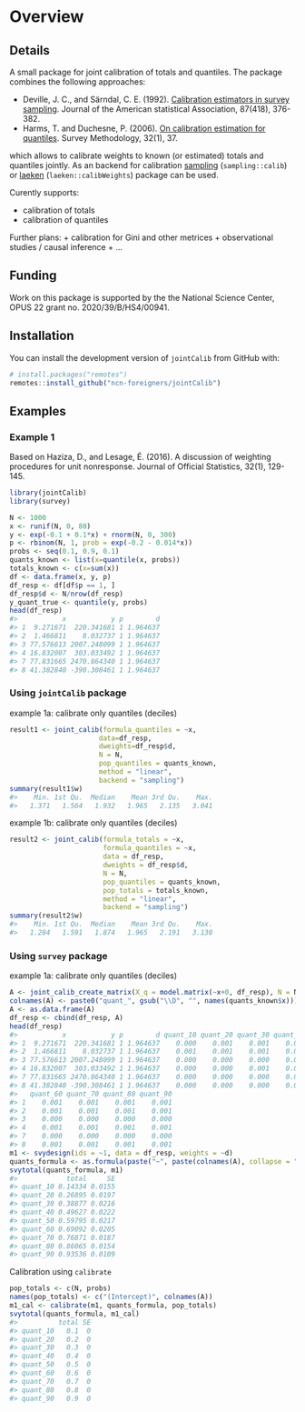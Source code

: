 
<!-- README.md is generated from README.Rmd. Please edit that file -->

# Overview

## Details

A small package for joint calibration of totals and quantiles. The
package combines the following approaches:

- Deville, J. C., and Särndal, C. E. (1992). [Calibration estimators in
  survey
  sampling](https://www.tandfonline.com/doi/abs/10.1080/01621459.1992.10475217).
  Journal of the American statistical Association, 87(418), 376-382.
- Harms, T. and Duchesne, P. (2006). [On calibration estimation for
  quantiles](https://www150.statcan.gc.ca/n1/pub/12-001-x/2006001/article/9255-eng.pdf).
  Survey Methodology, 32(1), 37.

which allows to calibrate weights to known (or estimated) totals and
quantiles jointly. As an backend for calibration
[sampling](https://cran.r-project.org/web/packages/sampling)
(`sampling::calib`) or
[laeken](https://cran.r-project.org/web/packages/laeken)
(`laeken::calibWeights`) package can be used.

Curently supports:

- calibration of totals
- calibration of quantiles

Further plans: + calibration for Gini and other metrices + observational
studies / causal inference + …

## Funding

Work on this package is supported by the the National Science Center,
OPUS 22 grant no. 2020/39/B/HS4/00941.

## Installation

You can install the development version of `jointCalib` from GitHub
with:

``` r
# install.packages("remotes")
remotes::install_github("ncn-foreigners/jointCalib")
```

## Examples

### Example 1

Based on Haziza, D., and Lesage, É. (2016). A discussion of weighting
procedures for unit nonresponse. Journal of Official Statistics, 32(1),
129-145.

``` r
library(jointCalib)
library(survey)
```

``` r
N <- 1000
x <- runif(N, 0, 80)
y <- exp(-0.1 + 0.1*x) + rnorm(N, 0, 300)
p <- rbinom(N, 1, prob = exp(-0.2 - 0.014*x))
probs <- seq(0.1, 0.9, 0.1)
quants_known <- list(x=quantile(x, probs))
totals_known <- c(x=sum(x))
df <- data.frame(x, y, p)
df_resp <- df[df$p == 1, ]
df_resp$d <- N/nrow(df_resp)
y_quant_true <- quantile(y, probs)
head(df_resp)
#>           x           y p        d
#> 1  9.271671  220.341681 1 1.964637
#> 2  1.466811    8.032737 1 1.964637
#> 3 77.576613 2007.248099 1 1.964637
#> 4 16.832007  303.033492 1 1.964637
#> 7 77.831665 2470.864340 1 1.964637
#> 8 41.382840 -390.308461 1 1.964637
```

### Using `jointCalib` package

example 1a: calibrate only quantiles (deciles)

``` r
result1 <- joint_calib(formula_quantiles = ~x,
                      data=df_resp,
                      dweights=df_resp$d,
                      N = N,
                      pop_quantiles = quants_known,
                      method = "linear",
                      backend = "sampling")
summary(result1$w)
#>    Min. 1st Qu.  Median    Mean 3rd Qu.    Max. 
#>   1.371   1.564   1.932   1.965   2.135   3.041
```

example 1b: calibrate only quantiles (deciles)

``` r
result2 <- joint_calib(formula_totals = ~x,
                       formula_quantiles = ~x,
                       data = df_resp,
                       dweights = df_resp$d,
                       N = N,
                       pop_quantiles = quants_known,
                       pop_totals = totals_known,
                       method = "linear",
                       backend = "sampling")
summary(result2$w)
#>    Min. 1st Qu.  Median    Mean 3rd Qu.    Max. 
#>   1.284   1.591   1.874   1.965   2.191   3.130
```

### Using `survey` package

example 1a: calibrate only quantiles (deciles)

``` r
A <- joint_calib_create_matrix(X_q = model.matrix(~x+0, df_resp), N = N, pop_quantiles = quants_known)
colnames(A) <- paste0("quant_", gsub("\\D", "", names(quants_known$x)))
A <- as.data.frame(A)
df_resp <- cbind(df_resp, A)
head(df_resp)
#>           x           y p        d quant_10 quant_20 quant_30 quant_40 quant_50
#> 1  9.271671  220.341681 1 1.964637    0.000    0.001    0.001    0.001    0.001
#> 2  1.466811    8.032737 1 1.964637    0.001    0.001    0.001    0.001    0.001
#> 3 77.576613 2007.248099 1 1.964637    0.000    0.000    0.000    0.000    0.000
#> 4 16.832007  303.033492 1 1.964637    0.000    0.000    0.001    0.001    0.001
#> 7 77.831665 2470.864340 1 1.964637    0.000    0.000    0.000    0.000    0.000
#> 8 41.382840 -390.308461 1 1.964637    0.000    0.000    0.000    0.000    0.000
#>   quant_60 quant_70 quant_80 quant_90
#> 1    0.001    0.001    0.001    0.001
#> 2    0.001    0.001    0.001    0.001
#> 3    0.000    0.000    0.000    0.000
#> 4    0.001    0.001    0.001    0.001
#> 7    0.000    0.000    0.000    0.000
#> 8    0.001    0.001    0.001    0.001
m1 <- svydesign(ids = ~1, data = df_resp, weights = ~d)
quants_formula <- as.formula(paste("~", paste(colnames(A), collapse = "+")))
svytotal(quants_formula, m1)
#>            total     SE
#> quant_10 0.14334 0.0155
#> quant_20 0.26895 0.0197
#> quant_30 0.38877 0.0216
#> quant_40 0.49627 0.0222
#> quant_50 0.59795 0.0217
#> quant_60 0.69092 0.0205
#> quant_70 0.76871 0.0187
#> quant_80 0.86065 0.0154
#> quant_90 0.93536 0.0109
```

Calibration using `calibrate`

``` r
pop_totals <- c(N, probs)
names(pop_totals) <- c("(Intercept)", colnames(A))
m1_cal <- calibrate(m1, quants_formula, pop_totals)
svytotal(quants_formula, m1_cal)
#>          total SE
#> quant_10   0.1  0
#> quant_20   0.2  0
#> quant_30   0.3  0
#> quant_40   0.4  0
#> quant_50   0.5  0
#> quant_60   0.6  0
#> quant_70   0.7  0
#> quant_80   0.8  0
#> quant_90   0.9  0
```
